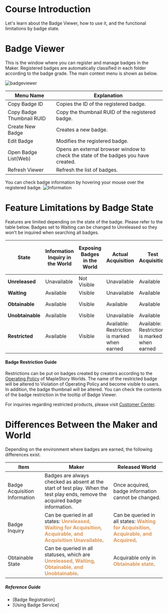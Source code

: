# Course Introduction
Let's learn about the Badge Viewer, how to use it, and the functional limitations by badge state.

# Badge Viewer
This is the window where you can register and manage badges in the Maker. Registered badges are automatically classified in each folder according to the badge grade. The main context menu is shown as below.

![badgeviewer](https://mod-file.dn.nexoncdn.co.kr/bbs/166444482138718392dcdaa9c440ca19d6f1c6ca9acbc.png)

| Menu Name | Explanation |
| ----- | --- |
| Copy Badge ID | Copies the ID of the registered badge. |
| Copy Badge Thumbnail RUID | Copy the thumbnail RUID of the registered badge. |
| Create New Badge | Creates a new badge. |
| Edit Badge | Modifies the registered badge. |
| Open Badge List(Web) | Opens an external browser window to check the state of the badges you have created. |
| Refresh Viewer | Refresh the list of badges. |

You can check badge information by hovering your mouse over the registered badge.
![Information](https://mod-file.dn.nexoncdn.co.kr/bbs/16751414919496d184ad530e2496fa89fe5471583d0bc.png)

# Feature Limitations by Badge State
Features are limited depending on the state of the badge. Please refer to the table below.
Badges set to Waiting can be changed to Unreleased so they won't be inquired when searching all badges.

| State | Information Inquiry in the World | Exposing Badges in the World | Actual Acquisition | Test Acquisition | Modifying Information for Maker/Web | Exposing Badges on Official Website | 
| --- | ---------- | ---------- | ----- | ------ | ----------- | ------------- |
| **Unreleased** | Unavailable | Not Visible | Unavailable | Available | Available | Not Visible |
| **Waiting** | Available | Visible | Unavailable | Available | Available | Visible | 
| **Obtainable** | Available | Visible | Available | Available | Available | Not Visible | 
| **Unobtainable** | Available | Visible | Unavailable | Available |Available | Visible |  
| **Restricted** | Available | Visible | Available: Restriction is marked when earned | Available: Restriction is marked when earned | Available | Not Visible |

#### Badge Restriction Guide
Restrictions can be put on badges created by creators according to the [Operating Policy](https://maplestoryworlds.nexon.com/legal/policy{"target":"_self"}) of MapleStory Worlds.
The name of the restricted badge will be altered to Violation of Operating Policy and become visible to users. In addition, the badge thumbnail will be altered.
You can check the contents of the badge restriction in the tooltip of Badge Viewer. 

For inquiries regarding restricted products, please visit [Customer Center](https://cs.nexon.com/HelpBoard/Nexon?gamecode=363{"target":"_self"}).

# Differences Between the Maker and World
Depending on the environment where badges are earned, the following differences exist.

| Item | Maker | Released World |
| --- | --- | ------ |
| Badge Acquisition Information | Badges are always checked as absent at the start of test play. When the test play ends, remove the acquired badge information. | Once acquired, badge information cannot be changed. |
| Badge Inquiry | Can be queried in all states: **<span style="color: #dc9656">Unreleased, Waiting for Acquisition, Acquirable, and Acquisition Unavailable</span>**. | Can be queried in all states: <span style="color: #dc9656">**Waiting for Acquisition, Acquirable, and Acquired**</span>. |
| Obtainable State | Can be queried in all statuses, which are **<span style="color: #dc9656">Unreleased, Waiting, Obtainable, and Unobtainable</span>**. |Acquirable only in <span style="color: #dc9656">**Obtainable state**</span>. |

##### Reference Guide

* [Badge Registration]
* [Using Badge Service]